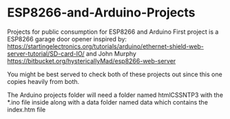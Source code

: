 # ESP8266-and-Arduino-Projects
Projects for public consumption for ESP8266 and Arduino
First project is a ESP8266 garage door opener inspired by:
    https://startingelectronics.org/tutorials/arduino/ethernet-shield-web-server-tutorial/SD-card-IO/
    and
    John Murphy   https://bitbucket.org/hystericallyMad/esp8266-web-server
    
You might be best served to check both of these projects out since this one copies heavily from both. 

The Arduino projects folder will need a folder named
     htmlCSSNTP3   with the *.ino file inside along with a data folder named
          data     which contains the index.htm file
